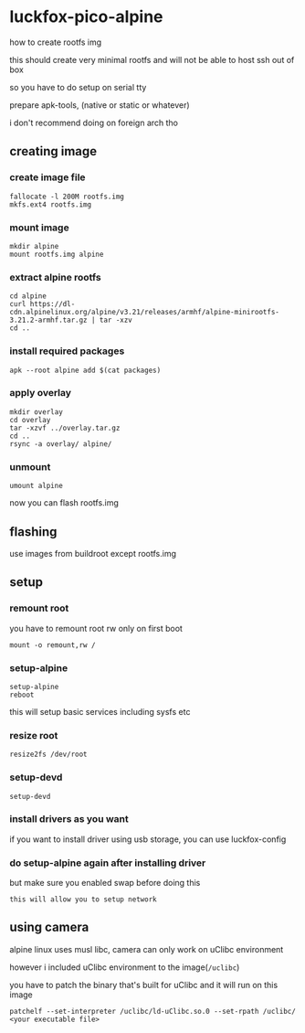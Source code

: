 # luckfox-pico-alpine
how to create rootfs img

this should create very minimal rootfs and will not be able to host ssh out of box

so you have to do setup on serial tty

prepare apk-tools, (native or static or whatever)

i don't recommend doing on foreign arch tho
## creating image 
### create image file
```
fallocate -l 200M rootfs.img
mkfs.ext4 rootfs.img
```
### mount image
```
mkdir alpine
mount rootfs.img alpine
```

### extract alpine rootfs
```
cd alpine
curl https://dl-cdn.alpinelinux.org/alpine/v3.21/releases/armhf/alpine-minirootfs-3.21.2-armhf.tar.gz | tar -xzv
cd ..
```

### install required packages
```
apk --root alpine add $(cat packages)
```

### apply overlay
```
mkdir overlay
cd overlay
tar -xzvf ../overlay.tar.gz
cd ..
rsync -a overlay/ alpine/
```


### unmount 
```
umount alpine
```

now you can flash rootfs.img

## flashing
use images from buildroot except rootfs.img

## setup
### remount root
you have to remount root rw only on first boot
```
mount -o remount,rw /
```

### setup-alpine
```
setup-alpine
reboot
```
this will setup basic services including sysfs etc

### resize root
```
resize2fs /dev/root
```

### setup-devd
```
setup-devd
```

### install drivers as you want
if you want to install driver using usb storage, you can use luckfox-config

### do setup-alpine again after installing driver
but make sure you enabled swap before doing this
```
this will allow you to setup network
```


## using camera
alpine linux uses musl libc, camera can only work on uClibc environment

however i included uClibc environment to the image(`/uclibc`)

you have to patch the binary that's built for uClibc and it will run on this image

```
patchelf --set-interpreter /uclibc/ld-uClibc.so.0 --set-rpath /uclibc/ <your executable file>
```

